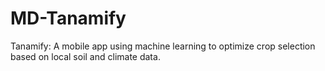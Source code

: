 # MD-Tanamify
Tanamify: A mobile app using machine learning to optimize crop selection based on local soil and climate data.
